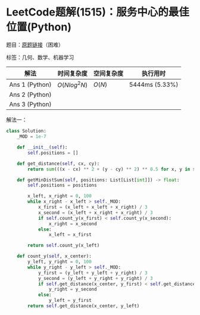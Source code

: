 # LeetCode题解(1515)：服务中心的最佳位置(Python)

题目：[原题链接](https://leetcode-cn.com/problems/best-position-for-a-service-centre/)（困难）

标签：几何、数学、机器学习

| 解法           | 时间复杂度   | 空间复杂度 | 执行用时       |
| -------------- | ------------ | ---------- | -------------- |
| Ans 1 (Python) | $O(Nlog^2N)$ | $O(N)$     | 5444ms (5.33%) |
| Ans 2 (Python) |              |            |                |
| Ans 3 (Python) |              |            |                |

解法一：

```python
class Solution:
    _MOD = 1e-7

    def __init__(self):
        self.positions = []

    def get_distance(self, cx, cy):
        return sum(((x - cx) ** 2 + (y - cy) ** 2) ** 0.5 for x, y in self.positions)

    def getMinDistSum(self, positions: List[List[int]]) -> float:
        self.positions = positions

        x_left, x_right = 0, 100
        while x_right - x_left > self._MOD:
            x_first = (x_left + x_left + x_right) / 3
            x_second = (x_left + x_right + x_right) / 3
            if self.count_y(x_first) < self.count_y(x_second):
                x_right = x_second
            else:
                x_left = x_first

        return self.count_y(x_left)

    def count_y(self, x_center):
        y_left, y_right = 0, 100
        while y_right - y_left > self._MOD:
            y_first = (y_left + y_left + y_right) / 3
            y_second = (y_left + y_right + y_right) / 3
            if self.get_distance(x_center, y_first) < self.get_distance(x_center, y_second):
                y_right = y_second
            else:
                y_left = y_first
        return self.get_distance(x_center, y_left)
```